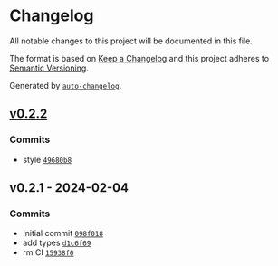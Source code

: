 # Changelog

All notable changes to this project will be documented in this file.

The format is based on [Keep a Changelog](https://keepachangelog.com/en/1.0.0/)
and this project adheres to [Semantic Versioning](https://semver.org/spec/v2.0.0.html).

Generated by [`auto-changelog`](https://github.com/CookPete/auto-changelog).

## [v0.2.2](https://github.com/nichoth/catch-links/compare/v0.2.1...v0.2.2)

### Commits

- style [`49680b8`](https://github.com/nichoth/catch-links/commit/49680b8a509c44f3efebd472174f1823addfdb79)

## v0.2.1 - 2024-02-04

### Commits

- Initial commit [`098f018`](https://github.com/nichoth/catch-links/commit/098f018202f5d592394dde2bff161b488a1041b6)
- add types [`d1c6f69`](https://github.com/nichoth/catch-links/commit/d1c6f69e18165b6083f78003de4dfe6f2c355bf8)
- rm CI [`15938f0`](https://github.com/nichoth/catch-links/commit/15938f0f1253c60c67eb092b7a2c19bb8efd91ed)
